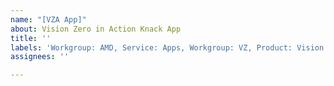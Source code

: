 ```yaml
---
name: "[VZA App]"
about: Vision Zero in Action Knack App
title: ''
labels: 'Workgroup: AMD, Service: Apps, Workgroup: VZ, Product: Vision Zero in Action'
assignees: ''

---
```



